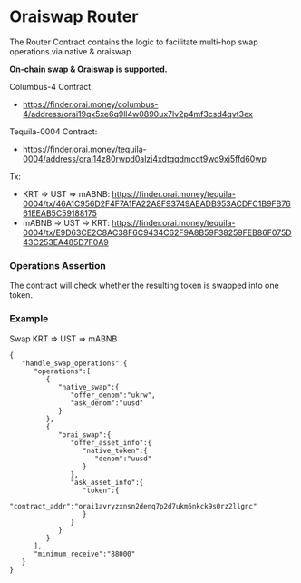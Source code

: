 # Oraiswap Router <!-- omit in toc -->

The Router Contract contains the logic to facilitate multi-hop swap operations via native & oraiswap.

**On-chain swap & Oraiswap is supported.**

Columbus-4 Contract:

- https://finder.orai.money/columbus-4/address/orai19qx5xe6q9ll4w0890ux7lv2p4mf3csd4qvt3ex

Tequila-0004 Contract:

- https://finder.orai.money/tequila-0004/address/orai14z80rwpd0alzj4xdtgqdmcqt9wd9xj5ffd60wp

Tx:

- KRT => UST => mABNB: https://finder.orai.money/tequila-0004/tx/46A1C956D2F4F7A1FA22A8F93749AEADB953ACDFC1B9FB7661EEAB5C59188175
- mABNB => UST => KRT: https://finder.orai.money/tequila-0004/tx/E9D63CE2C8AC38F6C9434C62F9A8B59F38259FEB86F075D43C253EA485D7F0A9

### Operations Assertion

The contract will check whether the resulting token is swapped into one token.

### Example

Swap KRT => UST => mABNB

```
{
   "handle_swap_operations":{
      "operations":[
         {
            "native_swap":{
               "offer_denom":"ukrw",
               "ask_denom":"uusd"
            }
         },
         {
            "orai_swap":{
               "offer_asset_info":{
                  "native_token":{
                     "denom":"uusd"
                  }
               },
               "ask_asset_info":{
                  "token":{
                     "contract_addr":"orai1avryzxnsn2denq7p2d7ukm6nkck9s0rz2llgnc"
                  }
               }
            }
         }
      ],
      "minimum_receive":"88000"
   }
}
```
